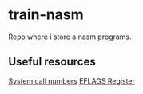 # train-nasm
Repo where i store a nasm programs.
## Useful resources
[System call numbers](https://github.com/torvalds/linux/blob/v3.13/arch/x86/syscalls/syscall_64.tbl#L69)
[EFLAGS Register](https://en.wikibooks.org/wiki/X86_Assembly/X86_Architecture#EFLAGS_Register)
